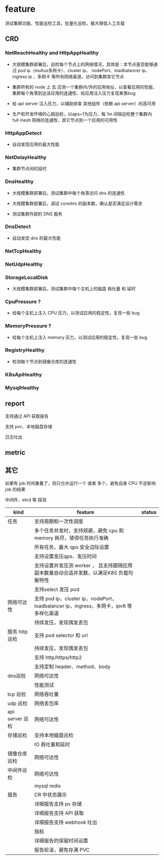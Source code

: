 # feature 

测试集群功能、性能巡检工具，批量化巡检，极大降低人工负载

## CRD

### NetReachHealthy and HttpAppHealthy

* 大规模集群部署后，巡检每个节点上的网络情况，具体是：本节点是否能够通过 pod ip（multus多网卡）、cluster ip、
  nodePort、loadbalancer ip、ingress ip 、多网卡 等所有网络渠道，访问到集群其它节点

* 集群所有的 node 上 去 压测一个集群内/外的应用地址，以查看应用的性能、集群每个角落到达该应用的连通性、给应用注入压力复现某类bug

* 给 api server 注入压力，以辅助排查 其他组件（依赖 api server）的高可用

* 生产和开发环境的心跳巡检，以qps=1为压力，每 1m 间隔巡检整个集群内 full mesh 网络的连通性、其它节点到一个应用的可用性

### HttpAppDetect

* 自动发现应用的最大性能

### NetDelayHealthy

* 集群节点间的延时

### DnsHealthy

* 大规模集群部署后，测试集群中每个角落访问 dns 的连通性

* 大规模集群部署后，调试 coredns 的副本数，确认是否满足设计需求

* 测试集群外部的 DNS 服务

### DnsDetect

* 自动发现 dns 的最大性能

### NetTcpHealthy

### NetUdpHealthy

### StorageLocalDisk

* 大规模集群部署后，测试集群中每个主机上的磁盘 吞吐量 和 延时

### CpuPressure ?

* 给每个主机上注入 CPU 压力，以测试应用的稳定性，复现一些 bug

### MemoryPressure ?

* 给每个主机上注入 memory 压力，以测试应用的稳定性，复现一些 bug

### RegistryHealthy

* 检测每个节点到镜像仓库的连通性

### K8sApiHealthy

### MysqlHealthy

## report

支持通过 API 获取报告

支持 pvc、本地磁盘存储

日志吐出

## metric

## 其它

如果有 job 时间重叠了，则只允许运行一个 或者 多个，避免自身 CPU 不足影响 job 的结果

中间件、etcd 等 探测


| kind          | feature                                                               | status |
|---------------|-----------------------------------------------------------------------|--------|
| 任务            | 支持周期和一次性调度                                                            |        |
|               | 多个任务并发时，支持规避，避免 cpu 和 memory 耗尽，使得任务执行准确                              |        |
|               | 所有任务，最大 qps 安全边际设置                                                    |        |
|               | 支持设置发压qps、发压时间                                                        |        |
|               | 支持设置并发压测 worker ， 且支持跟随应用副本数量自动合适并发数，以满足K8S 负载均衡特性                    |        |
|               | 支持select 发压 pod                                                       |        |
| 网络可达性         | 支持 pod ip，cluster ip，nodePort，loadbalancer ip，ingress，多网卡，ipv6 等多样化渠道 |        |
|               | 持续发压，发现偶发丢包                                                           |        |
| 服务 http 巡检    | 支持 pod selector 和 url                                                 |        |
|               | 持续发压，发现偶发丢包                                                           |        |
|               | 支持 http/https/http2                                                   |        |
|               | 支持定制 header、method、body                                               |        |
| dns巡检         | 网络可达性                                                                 |        |
|               | 性能测试                                                                  |        |
| tcp 巡检        | 网络吞吐量                                                                 |        |
| udp 巡检        | 网络丢包率                                                                 |        |
| api server 巡检 | 网络可达性                                                                 |        |
| 存储巡检          | 支持本地磁盘巡检                                                              |        |
|               | IO 吞吐量和延时                                                             |        |
| 镜像仓库巡检        | 网络可达性                                                                 |        |
| 中间件巡检         | 网络可达性                                                                 |        |
|               | mysql  redis                                                          |        |
| 报告            | CR 中状态展示                                                              |        |
|               | 详细报告支持 pv 存储                                                          |        |
|               | 详细报告支持 API 获取                                                         |        |
|               | 详细报告支持 webhook 吐出                                                     |        |
|               | 指标                                                                    |        |
|               | 详细报告的保留时间设置                                                           |        |
|               | 报告轮滚，避免存满 PVC                                                         |        |


